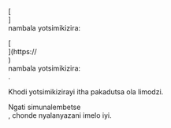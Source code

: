 [<br host>] <br action> nambala yotsimikizira: <br code>

[<br host>](https://<br host>) <br action> nambala yotsimikizira: <br code>.

Khodi yotsimikizirayi itha pakadutsa ola limodzi.

Ngati simunalembetse <br action>, chonde nyalanyazani imelo iyi.